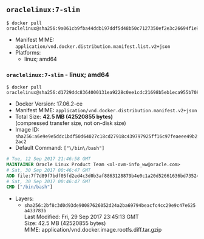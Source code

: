## `oraclelinux:7-slim`

```console
$ docker pull oraclelinux@sha256:9a061cb9fba44ddb197ddf5d48b50c7127350ef2e3c26694f1e906865ffcd5fe
```

-	Manifest MIME: `application/vnd.docker.distribution.manifest.list.v2+json`
-	Platforms:
	-	linux; amd64

### `oraclelinux:7-slim` - linux; amd64

```console
$ docker pull oraclelinux@sha256:d1729ddc8364000131ea9228c0ee1cdc21698b5eb1eca955b708cd72d87426ba
```

-	Docker Version: 17.06.2-ce
-	Manifest MIME: `application/vnd.docker.distribution.manifest.v2+json`
-	Total Size: **42.5 MB (42520855 bytes)**  
	(compressed transfer size, not on-disk size)
-	Image ID: `sha256:a6e9e9e5ddc1bdf50d64027c18cd27918c439797925ff16c97feaeee49b22ac2`
-	Default Command: `["\/bin\/bash"]`

```dockerfile
# Tue, 12 Sep 2017 21:46:58 GMT
MAINTAINER Oracle Linux Product Team <ol-ovm-info_ww@oracle.com>
# Sat, 30 Sep 2017 00:46:47 GMT
ADD file:7f7d89f7bdf05fd2ed4c3d0b3af8863128879b4e0c1a20d52661636bd735246c in / 
# Sat, 30 Sep 2017 00:46:47 GMT
CMD ["/bin/bash"]
```

-	Layers:
	-	`sha256:2bf8c3d0d93de90087626052d24a2ba69794beacfc4cc29e9c47e625a433783b`  
		Last Modified: Fri, 29 Sep 2017 23:45:13 GMT  
		Size: 42.5 MB (42520855 bytes)  
		MIME: application/vnd.docker.image.rootfs.diff.tar.gzip
